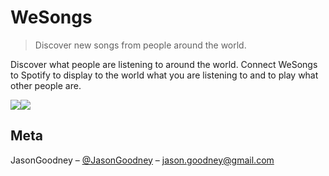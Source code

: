 # WeSongs
> Discover new songs from people around the world.

Discover what people are listening to around the world. Connect WeSongs to Spotify to display to the world what you are listening to and to play what other people are. 

![](https://static.wixstatic.com/media/364ee9_abecfc5e74e04add9c66b4cd490449b5~mv2_d_1242_2208_s_2.jpg/v1/fill/w_288,h_511,al_c,q_90,usm_0.66_1.00_0.01/364ee9_abecfc5e74e04add9c66b4cd490449b5~mv2_d_1242_2208_s_2.webp)![](https://static.wixstatic.com/media/364ee9_937f30f2faeb48ebac78df60d6dd9cd5~mv2_d_1242_2208_s_2.jpg/v1/fill/w_288,h_511,al_c,q_90,usm_0.66_1.00_0.01/364ee9_937f30f2faeb48ebac78df60d6dd9cd5~mv2_d_1242_2208_s_2.webp)

## Meta

JasonGoodney – [@JasonGoodney](https://twitter.com/jasongoodney) – jason.goodney@gmail.com


[swift-image]:https://img.shields.io/badge/swift-3.0-orange.svg
[swift-url]: https://swift.org/
[license-image]: https://img.shields.io/badge/License-MIT-blue.svg
[license-url]: LICENSE
[travis-image]: https://img.shields.io/travis/dbader/node-datadog-metrics/master.svg?style=flat-square
[travis-url]: https://travis-ci.org/dbader/node-datadog-metrics
[codebeat-image]: https://codebeat.co/badges/c19b47ea-2f9d-45df-8458-b2d952fe9dad
[codebeat-url]: https://codebeat.co/projects/github-com-vsouza-awesomeios-com
